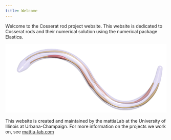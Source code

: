 ```yaml
---
title: Welcome
---
```


Welcome to the Cosserat rod project website. This website is dedicated to Cosserat rods and their numerical solution using the numerical package Elastica. 

![nature_comm-2019.png](./nature_comm-2019.png)

This website is created and maintained by the mattiaLab at the University of Illinois at Urbana-Champaign. For more information on the projects we work on, see [mattia-lab.com](mattia-lab.com)



